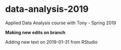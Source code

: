 # data-analysis-2019
Applied Data Analysis course with Tony - Spring 2019

**Making new edits on branch**

Adding new text on 2019-01-31 from RStudio